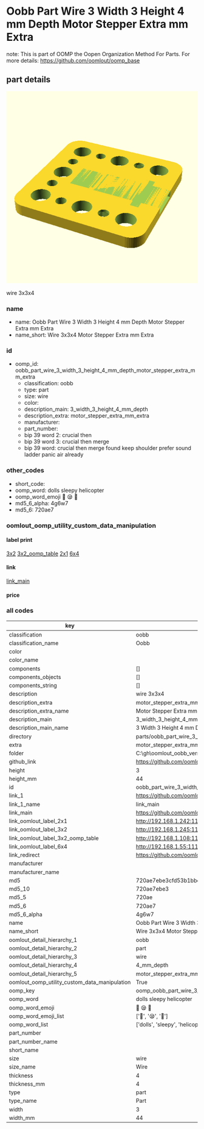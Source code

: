 # Oobb Part Wire 3 Width 3 Height 4 mm Depth Motor Stepper Extra mm Extra  

note: This is part of OOMP the Oopen Organization Method For Parts. For more details: https://github.com/oomlout/oomp_base

##  part details
  

[![](3dpr.png)](3dpr.png)

wire 3x3x4



### name
* name: Oobb Part Wire 3 Width 3 Height 4 mm Depth Motor Stepper Extra mm Extra
* name_short: Wire 3x3x4 Motor Stepper Extra mm Extra
### id
* oomp_id: oobb_part_wire_3_width_3_height_4_mm_depth_motor_stepper_extra_mm_extra
  * classification: oobb
  * type: part
  * size: wire
  * color: 
  * description_main: 3_width_3_height_4_mm_depth
  * description_extra: motor_stepper_extra_mm_extra
  * manufacturer: 
  * part_number: 
  * bip 39 word 2: crucial then
  * bip 39 word 3: crucial then merge
  * bip 39 word: crucial then merge found keep shoulder prefer sound ladder panic air already

### other_codes
* short_code: 
* oomp_word: dolls sleepy helicopter
* oomp_word_emoji :dolls: :sleepy: :helicopter:
* md5_6_alpha: 4g6w7
* md5_6: 720ae7






### oomlout_oomp_utility_custom_data_manipulation
#### label print
[3x2](http://192.168.1.245:1112/?label=oomp%204g6w7)
[3x2_oomp_table](http://192.168.1.108:1112/?label=oomp%204g6w7)
[2x1](http://192.168.1.242:1112/?label=oomp%204g6w7)
[6x4](http://192.168.1.55:1112/?label=oomp%204g6w7)    

#### link

[link_main](https://github.com/oomlout/oomlout_oobb_version_4_generated_parts/tree/main/navigation_oomp/oobb/part/wire/3_width_3_height_4_mm_depth/motor_stepper_extra_mm_extra/part)                              

#### price







### all codes 
| key | value |  
| --- | --- |  
| classification | oobb |  
| classification_name | Oobb |  
| color |  |  
| color_name |  |  
| components | [] |  
| components_objects | [] |  
| components_string | [] |  
| description | wire 3x3x4 |  
| description_extra | motor_stepper_extra_mm_extra |  
| description_extra_name | Motor Stepper Extra mm Extra |  
| description_main | 3_width_3_height_4_mm_depth |  
| description_main_name | 3 Width 3 Height 4 mm Depth |  
| directory | parts/oobb_part_wire_3_width_3_height_4_mm_depth_motor_stepper_extra_mm_extra |  
| extra | motor_stepper_extra_mm |  
| folder | C:\gh\oomlout_oobb_version_4_generated_parts\parts\oobb_part_wire_3_width_3_height_4_mm_depth_motor_stepper_extra_mm_extra |  
| github_link | https://github.com/oomlout/oomlout_oomp_part_src/tree/main/parts/oobb_part_wire_3_width_3_height_4_mm_depth_motor_stepper_extra_mm_extra |  
| height | 3 |  
| height_mm | 44 |  
| id | oobb_part_wire_3_width_3_height_4_mm_depth_motor_stepper_extra_mm_extra |  
| link_1 | https://github.com/oomlout/oomlout_oobb_version_4_generated_parts/tree/main/navigation_oomp/oobb/part/wire/3_width_3_height_4_mm_depth/motor_stepper_extra_mm_extra/part |  
| link_1_name | link_main |  
| link_main | https://github.com/oomlout/oomlout_oobb_version_4_generated_parts/tree/main/navigation_oomp/oobb/part/wire/3_width_3_height_4_mm_depth/motor_stepper_extra_mm_extra/part |  
| link_oomlout_label_2x1 | http://192.168.1.242:1112/?label=oomp%204g6w7 |  
| link_oomlout_label_3x2 | http://192.168.1.245:1112/?label=oomp%204g6w7 |  
| link_oomlout_label_3x2_oomp_table | http://192.168.1.108:1112/?label=oomp%204g6w7 |  
| link_oomlout_label_6x4 | http://192.168.1.55:1112/?label=oomp%204g6w7 |  
| link_redirect | https://github.com/oomlout/oomlout_oobb_version_4_generated_parts/tree/main/parts/oobb_wire_03_03_04_ex_motor_stepper_extra_mm |  
| manufacturer |  |  
| manufacturer_name |  |  
| md5 | 720ae7ebe3cfd53b1bbce5c316f809a3 |  
| md5_10 | 720ae7ebe3 |  
| md5_5 | 720ae |  
| md5_6 | 720ae7 |  
| md5_6_alpha | 4g6w7 |  
| name | Oobb Part Wire 3 Width 3 Height 4 mm Depth Motor Stepper Extra mm Extra |  
| name_short | Wire 3x3x4 Motor Stepper Extra mm Extra |  
| oomlout_detail_hierarchy_1 | oobb |  
| oomlout_detail_hierarchy_2 | part |  
| oomlout_detail_hierarchy_3 | wire |  
| oomlout_detail_hierarchy_4 | 4_mm_depth |  
| oomlout_detail_hierarchy_5 | motor_stepper_extra_mm_extra |  
| oomlout_oomp_utility_custom_data_manipulation | True |  
| oomp_key | oomp_oobb_part_wire_3_width_3_height_4_mm_depth_motor_stepper_extra_mm_extra |  
| oomp_word | dolls sleepy helicopter |  
| oomp_word_emoji | :dolls: :sleepy: :helicopter: |  
| oomp_word_emoji_list | [':dolls:', ':sleepy:', ':helicopter:'] |  
| oomp_word_list | ['dolls', 'sleepy', 'helicopter'] |  
| part_number |  |  
| part_number_name |  |  
| short_name |  |  
| size | wire |  
| size_name | Wire |  
| thickness | 4 |  
| thickness_mm | 4 |  
| type | part |  
| type_name | Part |  
| width | 3 |  
| width_mm | 44 |  
